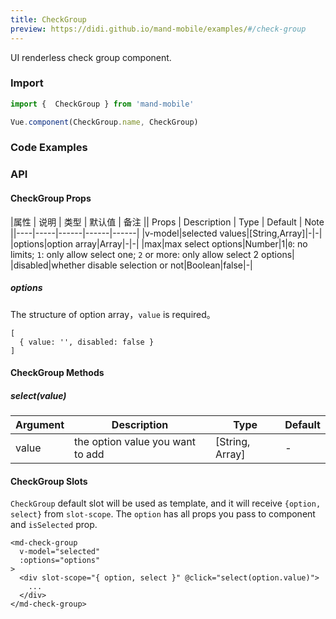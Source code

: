 ```yaml
---
title: CheckGroup
preview: https://didi.github.io/mand-mobile/examples/#/check-group
---
```


UI renderless check group component.

### Import

```javascript
import {  CheckGroup } from 'mand-mobile'

Vue.component(CheckGroup.name, CheckGroup)
```

### Code Examples
<!-- DEMO -->

### API

#### CheckGroup Props
|属性 | 说明 | 类型 | 默认值 | 备注 || Props | Description | Type | Default | Note ||----|-----|------|------|------|
|v-model|selected values|[String,Array]|-|-|
|options|option array|Array|-|-|
|max|max select options|Number|1|`0`: no limits; `1`: only allow select one; `2` or more: only allow select 2 options|
|disabled|whether disable selection or not|Boolean|false|-|

##### options
The structure of option array，`value` is required。
```
[
  { value: '', disabled: false }
]
```

#### CheckGroup Methods

##### select(value)

|Argument | Description | Type | Default |
|----|-----|------|------|
|value|the option value you want to add|[String, Array]|-|

#### CheckGroup Slots
`CheckGroup` default slot will be used as template, and it will receive `{option, select}` from `slot-scope`. The `option` has all props you pass to component and `isSelected` prop.

```
<md-check-group
  v-model="selected"
  :options="options"
>
  <div slot-scope="{ option, select }" @click="select(option.value)">
    ...
  </div>
</md-check-group>
```
